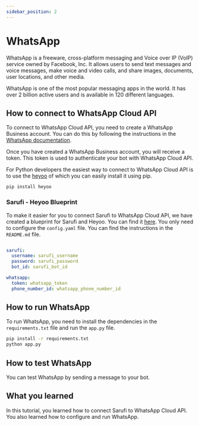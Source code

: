 ```yaml
---
sidebar_position: 2
---
```


# WhatsApp

WhatsApp is a freeware, cross-platform messaging and Voice over IP (VoIP) service owned by Facebook, Inc. It allows users to send text messages and voice messages, make voice and video calls, and share images, documents, user locations, and other media.

WhatsApp is one of the most popular messaging apps in the world. It has over 2 billion active users and is available in 120 different languages.

## How to connect to WhatsApp Cloud API

To connect to WhatsApp Cloud API, you need to create a WhatsApp Business account. You can do this by following the instructions in the [WhatsApp documentation](https://www.whatsapp.com/business/api).

Once you have created a WhatsApp Business account, you will receive a token. This token is used to authenticate your bot with WhatsApp Cloud API.

For Python developers the easiest way to connect to WhatsApp Cloud API is to use the [heyoo](https://github.com/Neurotech-HQ/heyoo) of which you can easily install it using pip.

```bash
pip install heyoo
```

### Sarufi - Heyoo Blueprint

To make it easier for you to connect Sarufi to WhatsApp Cloud API, we have created a blueprint for Sarufi and Heyoo. You can find it [here](https://github.com/Neurotech-HQ/sarufi-heyoo-blueprint). You only need to configure the `config.yaml` file. You can find the instructions in the `README.md` file.

```yaml config.yaml

sarufi:
  username: sarufi_username
  password: sarufi_password
  bot_id: sarufi_bot_id

whatsapp:
  token: whatsapp_token
  phone_number_id: whatsapp_phone_number_id
```

## How to run WhatsApp

To run WhatsApp, you need to install the dependencies in the `requirements.txt` file and run the `app.py` file.

```bash
pip install -r requirements.txt
python app.py
```

## How to test WhatsApp

You can test WhatsApp by sending a message to your bot.

## What you learned

In this tutorial, you learned how to connect Sarufi to WhatsApp Cloud API. You also learned how to configure and run WhatsApp.